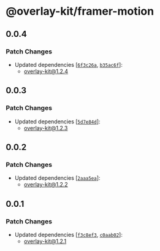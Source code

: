# @overlay-kit/framer-motion

## 0.0.4

### Patch Changes

- Updated dependencies [[`6f3c26a`](https://github.com/toss/overlay-kit/commit/6f3c26aef21ab639dcaa0c3134299f87de1c01ff), [`b35ac6f`](https://github.com/toss/overlay-kit/commit/b35ac6fdd14e9438a922b9c29c06753da312bc3e)]:
  - overlay-kit@1.2.4

## 0.0.3

### Patch Changes

- Updated dependencies [[`5d7e84d`](https://github.com/toss/overlay-kit/commit/5d7e84d3d096a5510ba4d7953d37824a4af5dfc2)]:
  - overlay-kit@1.2.3

## 0.0.2

### Patch Changes

- Updated dependencies [[`2aaa5ea`](https://github.com/toss/overlay-kit/commit/2aaa5eac66ff09ea7477e57b3f2a7d462b6a614a)]:
  - overlay-kit@1.2.2

## 0.0.1

### Patch Changes

- Updated dependencies [[`f3c8ef3`](https://github.com/toss/overlay-kit/commit/f3c8ef311422ea75ce58c91d7003cb680cfca40b), [`c0aab02`](https://github.com/toss/overlay-kit/commit/c0aab02c89e5a83351db55d5804cc8815e46cfd7)]:
  - overlay-kit@1.2.1
